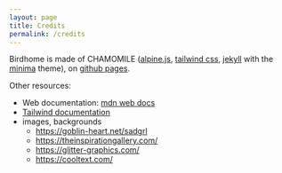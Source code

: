 ```yaml
---
layout: page
title: Credits
permalink: /credits
---
```


Birdhome is made of CHAMOMILE ([alpine.js](https://alpinejs.dev/), [tailwind css](https://tailwindcss.com/), [jekyll](https://jekyllrb.com/) with the [minima](https://github.com/jekyll/minima/tree/master) theme), on [github pages](https://pages.github.com/).

Other resources:
- Web documentation: [mdn web docs](https://developer.mozilla.org/)
- [Tailwind documentation](https://tailwindcss.com)
- images, backgrounds
  - https://goblin-heart.net/sadgrl
  - https://theinspirationgallery.com/
  - https://glitter-graphics.com/
  - https://cooltext.com/